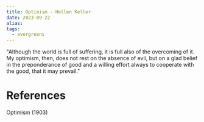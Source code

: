 ```yaml
---
title: Optimism - Hellen Keller
date: 2023-09-22
alias: 
tags:
  - evergreens
---
```

"Although the world is full of suffering, it is full also of the overcoming of it. My optimism, then, does not rest on the absence of evil, but on a glad belief in the preponderance of good and a willing effort always to cooperate with the good, that it may prevail."
# References

Optimism (1903)